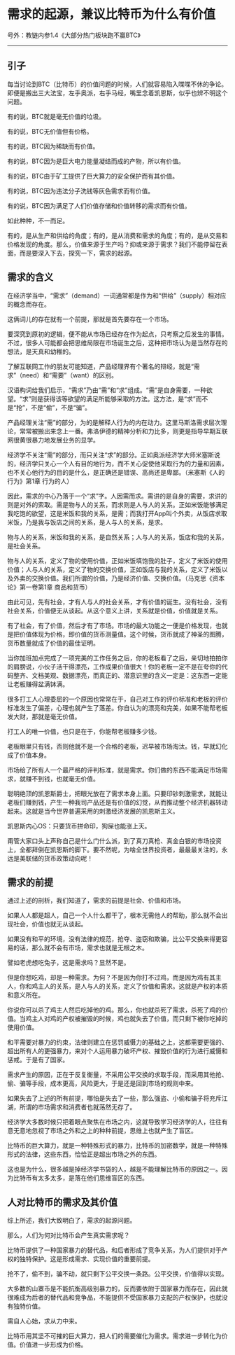 # 需求的起源，兼议比特币为什么有价值

号外：教链内参1.4《大部分热门板块跑不赢BTC》

* * *

## 引子

每当讨论到BTC（比特币）的价值问题的时候，人们就容易陷入喋喋不休的争论。即便是搬出三大法宝，左手奥派，右手马经，嘴里念着凯恩斯，似乎也辨不明这个问题。

有的说，BTC就是毫无价值的垃圾。

有的说，BTC无价值但有价格。

有的说，BTC因为稀缺而有价值。

有的说，BTC因为是巨大电力能量凝结而成的产物，所以有价值。

有的说，BTC由于矿工提供了巨大算力的安全保护而有其价值。

有的说，BTC因为违法分子洗钱等灰色需求而有价值。

有的说，BTC因为满足了人们价值存储和价值转移的需求而有价值。

如此种种，不一而足。

有的，是从生产和供给的角度；有的，是从消费和需求的角度；有的，是从交易和价格发现的角度。那么，价值来源于生产吗？抑或来源于需求？我们不能停留在表面，而是要深入下去，探究一下，需求的起源。

## 需求的含义

在经济学当中，“需求”（demand）一词通常都是作为和“供给”（supply）相对应的概念而存在。

这俩词儿的存在就有一个前提，那就是首先要存在一个市场。

要深究到原初的逻辑，便不能从市场已经存在作为起点，只考察之后发生的事情。不过，很多人可能都会把思维局限在市场诞生之后，这种把市场认为是当然存在的想法，是天真和幼稚的。

了解互联网工作的朋友可能知道，产品经理界有个著名的辩经，就是“需求”（need）和“需要”（want）的区别。

汉语构词给我们启示，“需求”乃由“需”和“求”组成。“需”是自身需要，一种欲望。“求”则是获得该等欲望的满足所能够采取的方法。这方法，是“求”而不是“抢”，不是“偷”，不是“骗”。

产品经理关注“需”的部分，为的是解释人行为的内在动力。这里马斯洛需求层次理论，常常被搬出来念上一番。弗洛伊德的精神分析和力比多，则更是指导早期互联网很黄很暴力地发展业务的显学。

经济学不关注“需”的部分，而只关注“求”的部分。正如奥派经济学大师米塞斯说的，经济学只关心一个人有目的地行为，而不关心促使他采取行为的力量和因素，也不关心他行为的目的是什么，是正确还是错误、高尚还是卑鄙。（米塞斯《人的行为》第1章 行为的人）

因此，需求的中心乃落于一个“求”字。人因需而求。需讲的是自身的需要，求讲的则是对外的索取。需是物与人的关系，而求则是人与人的关系。正如米饭能够满足我吃饱的欲望，这是米饭和我的关系，是需；而我打开App叫个外卖，从饭店求取米饭，乃是我与饭店之间的关系，是人与人的关系，是求。

物与人的关系，米饭和我的关系，是自然关系；人与人的关系，饭店和我的关系，是社会关系。

物与人的关系，定义了物的使用价值，正如米饭填饱我的肚子，定义了米饭的使用价值；人与人的关系，定义了物的交换价值，正如饭店与我的关系，定义了米饭以及外卖的交换价值。我们所谓的价值，乃是经济价值、交换价值。（马克思《资本论》第一卷第1章 商品和货币）

由此可见，先有社会，才有人与人的社会关系，才有价值的诞生。没有社会，没有社会关系，价值便无从谈起。从这个意义上讲，关系就是价值，价值就是关系。

有了社会，有了价值，然后才有了市场。市场的最大功能之一便是价格发现，也就是把价值体现为价格，即价值的货币测量值。这个时候，货币就成了神圣的图腾，货币数量就成了价值的最佳证明。

当你加班加点完成了一项完美的工作任务之后，你的老板看了之后，亲切地拍拍你的肩膀说，小伙子活干得漂亮，工作成果价值很大！你的老板一定不是在夸你的代码整齐、文档美观、数据漂亮，而真正的、潜意识里的含义一定是：这东西一定能让老板赚得盆满钵满。

很多打工人心理委屈的一个原因也常常在于，自己对工作的评价标准和老板的评价标准发生了偏差，心理也就产生了落差。你自认为的漂亮和完美，如果不能帮老板发大财，那就是毫无价值。

打工人的唯一价值，也只是在于，你能帮老板赚多少钱。

老板眼里只有钱，否则他就不是一个合格的老板，迟早被市场淘汰。钱，早就幻化成了价值本身。

市场给了所有人一个最严格的评判标准，就是需求。你们做的东西不能满足市场需求，就赚不到钱，也就毫无价值。

聪明绝顶的凯恩斯爵士，把眼光放在了需求本身上面。只要印钞刺激需求，就能让老板们赚到钱，产生一种我司产品还是有价值的幻觉，从而推动整个经济机器转动起来。这就是当今世界普遍采用的刺激经济发展的凯恩斯主义。

凯恩斯内心OS：只要货币拼命印，狗屎也能涨上天。

甭管大家口头上声称自己是什么门什么派，到了真刀真枪、真金白银的市场投资上，全都拜倒在凯恩斯的脚下。要不然呢，为啥全世界投资者，最最最关注的，永远是美联储的货币政策动向呢！

## 需求的前提

通过上述的剖析，我们知道了，需求的前提是社会、价值和市场。

如果人人都是超人，自己一个人什么都干了，根本无需他人的帮助，那么就不会出现社会，价值也就无从谈起。

如果没有和平的环境，没有法律的规范，抢夺、盗窃和欺骗，比公平交换来得更容易的话，那么就不会有市场，需求也就是无根之木。

譬如老虎想吃兔子，这是需求吗？显然不是。

但是你想吃鸡，却是一种需求。为何？不是因为你打不过鸡，而是因为鸡有其主人，你和鸡主人的关系，是人与人的关系，定义了价值和需求。这就是产权的本质和意义所在。

你说你可以杀了鸡主人然后吃掉他的鸡。那么，你也就杀死了需求，杀死了鸡的价值。当鸡主人对鸡的产权被摧毁的时候，鸡也就失去了价值，而只剩下被你吃掉的使用价值。

和平需要对暴力的约束，法律则建立在惩罚威慑力的基础之上，这都需要更强的、超出所有人的更强暴力，来对个人运用暴力破坏产权、摧毁价值的行为进行威慑和惩戒。于是有了国家。

需求产生的原因，正在于反复衡量，不采用公平交换的求取手段，而采用其他抢、偷、骗等手段，成本更高，风险更大，于是还是回到市场的规则中来。

如果失去了上述的所有前提，哪怕是失去了一些，那么强盗、小偷和骗子将充斥江湖，所谓的市场需求和消费者也就荡然无存了。

经济学大多数时候只把着眼点聚焦在市场之内，这就导致学习经济学的人，往往有意无意地忽视了市场之外和之上的种种前提，思维上也就产生了盲区。

比特币的巨大算力，就是一种特殊形式的暴力，比特币的加密数学，就是一种特殊形式的法律，这些东西，恰恰正是超出市场之外的东西。

这也是为什么，很多越是掉经济学书袋的人，越是不能理解比特币的原因之一。因为比特币有太多太多，是落在他们思维盲区的东西。

## 人对比特币的需求及其价值

综上所述，我们大致明白了，需求的起源问题。

那么，人们为何对比特币会产生真实需求呢？

比特币提供了一种国家暴力的替代品，和后者形成了竞争关系，为人们提供对于产权的独特保护。这是形成需求、实现价值的重要前提。

抢不了，偷不到，骗不动，就只剩下公平交换一条路。公平交换，价值得以实现。

大多数的山寨币是不能抗衡高级别暴力的，反而要依附于国家暴力而存在，因此就很难成为后者的替代品和竞争品，不能提供不受国家暴力支配的产权保护，也就没有独特价值。

需自人心始，求从力中来。

比特币用其坚不可摧的巨大算力，把人们的需要催化为需求。需求进一步转化为价值。价值进一步形成为价格。

